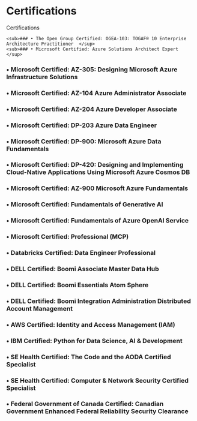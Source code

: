 # Certifications
Certifications


    <sub>### • The Open Group Certified: OGEA-103: TOGAF® 10 Enterprise Architecture Practitioner  </sup>
    <sub>### • Microsoft Certified: Azure Solutions Architect Expert  </sup>
  ### • Microsoft Certified: AZ-305: Designing Microsoft Azure Infrastructure Solutions
  ### • Microsoft Certified: AZ-104 Azure Administrator Associate
  ### • Microsoft Certified: AZ-204 Azure Developer Associate
  ### • Microsoft Certified: DP-203 Azure Data Engineer
  ### • Microsoft Certified: DP-900: Microsoft Azure Data Fundamentals
  ### • Microsoft Certified: DP-420: Designing and Implementing Cloud-Native Applications Using Microsoft Azure Cosmos DB
  ### • Microsoft Certified: AZ-900 Microsoft Azure Fundamentals
  ### • Microsoft Certified: Fundamentals of Generative AI
  ### • Microsoft Certified: Fundamentals of Azure OpenAI Service
  ### • Microsoft Certified: Professional (MCP)
  ### • Databricks Certified: Data Engineer Professional
  ### • DELL Certified: Boomi Associate Master Data Hub
  ### • DELL Certified: Boomi Essentials Atom Sphere
  ### • DELL Certified:  Boomi Integration Administration Distributed Account Management
  ### • AWS Certified: Identity and Access Management (IAM)
  ### • IBM Certified: Python for Data Science, AI & Development
  ### • SE Health Certified: The Code and the AODA Certified Specialist 
  ### • SE Health Certified: Computer & Network Security Certified Specialist 
  ### • Federal Government of Canada Certified: Canadian Government Enhanced Federal Reliability Security Clearance


